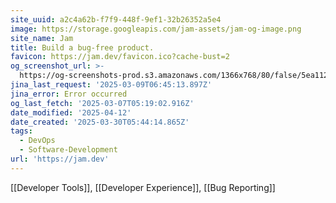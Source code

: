 ```yaml
---
site_uuid: a2c4a62b-f7f9-448f-9ef1-32b26352a5e4
image: https://storage.googleapis.com/jam-assets/jam-og-image.png
site_name: Jam
title: Build a bug-free product.
favicon: https://jam.dev/favicon.ico?cache-bust=2
og_screenshot_url: >-
  https://og-screenshots-prod.s3.amazonaws.com/1366x768/80/false/5ea11288f688d75a4d2cc189fe4da2faebb5b4ad4aed453240e568e77035fd3a.jpeg
jina_last_request: '2025-03-09T06:45:13.897Z'
jina_error: Error occurred
og_last_fetch: '2025-03-07T05:19:02.916Z'
date_modified: '2025-04-12'
date_created: '2025-03-30T05:44:14.865Z'
tags:
  - DevOps
  - Software-Development
url: 'https://jam.dev'
---
```














[[Developer Tools]], [[Developer Experience]], [[Bug Reporting]]

